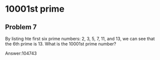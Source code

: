 # 10001st prime
## Problem 7
By listing hte first six prime numbers: 2, 3, 5, 7, 11, and 13, we can see that the 6th prime is 13. What is the 10001st prime number?

Answer:104743
